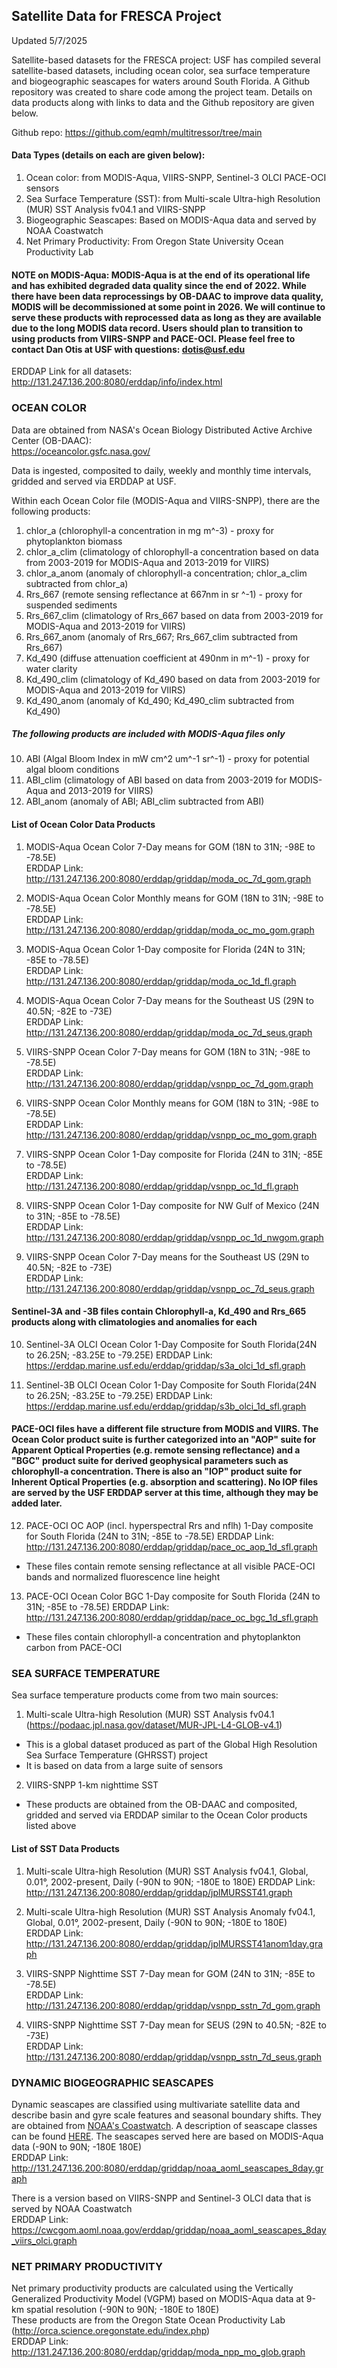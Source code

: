 ## Satellite Data for FRESCA Project

Updated 5/7/2025  

Satellite-based datasets for the FRESCA project:
USF has compiled several satellite-based datasets, including ocean color, sea surface temperature and biogeographic seascapes for waters around South Florida. A Github repository was created to share code among the project team. Details on data products along with links to data and the Github repository are given below.

Github repo:
https://github.com/eqmh/multitressor/tree/main

#### Data Types (details on each are given below):
1. Ocean color: from MODIS-Aqua, VIIRS-SNPP, Sentinel-3 OLCI PACE-OCI sensors
2. Sea Surface Temperature (SST): from Multi-scale Ultra-high Resolution (MUR) SST Analysis fv04.1 and VIIRS-SNPP
3. Biogeographic Seascapes: Based on MODIS-Aqua data and served by NOAA Coastwatch
4. Net Primary Productivity: From Oregon State University Ocean Productivity Lab

#### NOTE on MODIS-Aqua: MODIS-Aqua is at the end of its operational life and has exhibited degraded data quality since the end of 2022. While there have been data reprocessings by OB-DAAC to improve data quality, MODIS will be decommissioned at some point in 2026. We will continue to serve these products with reprocessed data as long as they are available due to the long MODIS data record. Users should plan to transition to using products from VIIRS-SNPP and PACE-OCI. Please feel free to contact Dan Otis at USF with questions: dotis@usf.edu

ERDDAP Link for all datasets:  
http://131.247.136.200:8080/erddap/info/index.html

### OCEAN COLOR
Data are obtained from NASA's Ocean Biology Distributed Active Archive Center (OB-DAAC):  
https://oceancolor.gsfc.nasa.gov/

Data is ingested, composited to daily, weekly and monthly time intervals, gridded and served via ERDDAP at USF.

Within each Ocean Color file (MODIS-Aqua and VIIRS-SNPP), there are the following products:
1. chlor_a (chlorophyll-a concentration in mg m^-3) - proxy for phytoplankton biomass
2. chlor_a_clim (climatology of chlorophyll-a concentration based on data from 2003-2019 for MODIS-Aqua and 2013-2019 for VIIRS)
3. chlor_a_anom (anomaly of chlorophyll-a concentration; chlor_a_clim subtracted from chlor_a)
4. Rrs_667 (remote sensing reflectance at 667nm in sr ^-1) - proxy for suspended sediments
5. Rrs_667_clim (climatology of Rrs_667 based on data from 2003-2019 for MODIS-Aqua and 2013-2019 for VIIRS)
6. Rrs_667_anom (anomaly of Rrs_667; Rrs_667_clim subtracted from Rrs_667)
7. Kd_490 (diffuse attenuation coefficient at 490nm in m^-1) - proxy for water clarity
8. Kd_490_clim (climatology of Kd_490 based on data from 2003-2019 for MODIS-Aqua and 2013-2019 for VIIRS)
9. Kd_490_anom (anomaly of Kd_490; Kd_490_clim subtracted from Kd_490)
##### The following products are included with MODIS-Aqua files only
10. ABI (Algal Bloom Index in mW cm^2 um^-1 sr^-1) - proxy for potential algal bloom conditions
11. ABI_clim (climatology of ABI based on data from 2003-2019 for MODIS-Aqua and 2013-2019 for VIIRS)
12. ABI_anom (anomaly of ABI; ABI_clim subtracted from ABI)

#### List of Ocean Color Data Products
1. MODIS-Aqua Ocean Color 7-Day means for GOM (18N to 31N; -98E to -78.5E)  
ERDDAP Link: http://131.247.136.200:8080/erddap/griddap/moda_oc_7d_gom.graph

2. MODIS-Aqua Ocean Color Monthly means for GOM  (18N to 31N; -98E to -78.5E)  
ERDDAP Link: http://131.247.136.200:8080/erddap/griddap/moda_oc_mo_gom.graph

3. MODIS-Aqua Ocean Color 1-Day composite for Florida (24N to 31N; -85E to -78.5E)  
ERDDAP Link: http://131.247.136.200:8080/erddap/griddap/moda_oc_1d_fl.graph

4. MODIS-Aqua Ocean Color 7-Day means for the Southeast US (29N to 40.5N; -82E to -73E)  
ERDDAP Link: http://131.247.136.200:8080/erddap/griddap/moda_oc_7d_seus.graph

5. VIIRS-SNPP Ocean Color 7-Day means for GOM (18N to 31N; -98E to -78.5E)  
ERDDAP Link: http://131.247.136.200:8080/erddap/griddap/vsnpp_oc_7d_gom.graph

6. VIIRS-SNPP Ocean Color Monthly means for GOM  (18N to 31N; -98E to -78.5E)  
ERDDAP Link: http://131.247.136.200:8080/erddap/griddap/vsnpp_oc_mo_gom.graph

7. VIIRS-SNPP Ocean Color 1-Day composite for Florida (24N to 31N; -85E to -78.5E)  
ERDDAP Link: http://131.247.136.200:8080/erddap/griddap/vsnpp_oc_1d_fl.graph

8. VIIRS-SNPP Ocean Color 1-Day composite for NW Gulf of Mexico (24N to 31N; -85E to -78.5E)  
ERDDAP Link: http://131.247.136.200:8080/erddap/griddap/vsnpp_oc_1d_nwgom.graph

9. VIIRS-SNPP Ocean Color 7-Day means for the Southeast US (29N to 40.5N; -82E to -73E)  
ERDDAP Link: http://131.247.136.200:8080/erddap/griddap/vsnpp_oc_7d_seus.graph

#### Sentinel-3A and -3B files contain Chlorophyll-a, Kd_490 and Rrs_665 products along with climatologies and anomalies for each
10. Sentinel-3A OLCI Ocean Color 1-Day Composite for South Florida(24N to 26.25N; -83.25E to -79.25E)
ERDDAP Link: https://erddap.marine.usf.edu/erddap/griddap/s3a_olci_1d_sfl.graph

11. Sentinel-3B OLCI Ocean Color 1-Day Composite for South Florida(24N to 26.25N; -83.25E to -79.25E)
ERDDAP Link: https://erddap.marine.usf.edu/erddap/griddap/s3b_olci_1d_sfl.graph

#### PACE-OCI files have a different file structure from MODIS and VIIRS. The Ocean Color product suite is further categorized into an "AOP" suite for Apparent Optical Properties (e.g. remote sensing reflectance) and a "BGC" product suite for derived geophysical parameters such as chlorophyll-a concentration. There is also an "IOP" product suite for Inherent Optical Properties (e.g. absorption and scattering). No IOP files are served by the USF ERDDAP server at this time, although they may be added later.

12. PACE-OCI OC AOP (incl. hyperspectral Rrs and nflh) 1-Day composite for South Florida (24N to 31N; -85E to -78.5E)
ERDDAP Link: http://131.247.136.200:8080/erddap/griddap/pace_oc_aop_1d_sfl.graph
 - These files contain remote sensing reflectance at all visible PACE-OCI bands and normalized fluorescence line height

13. PACE-OCI Ocean Color BGC 1-Day composite for South Florida (24N to 31N; -85E to -78.5E)
ERDDAP Link: http://131.247.136.200:8080/erddap/griddap/pace_oc_bgc_1d_sfl.graph
 - These files contain chlorophyll-a concentration and phytoplankton carbon from PACE-OCI


### SEA SURFACE TEMPERATURE
Sea surface temperature products come from two main sources:
1. Multi-scale Ultra-high Resolution (MUR) SST Analysis fv04.1 (https://podaac.jpl.nasa.gov/dataset/MUR-JPL-L4-GLOB-v4.1)
 - This is a global dataset produced as part of the Global High Resolution Sea Surface Temperature (GHRSST) project
 - It is based on data from a large suite of sensors
2. VIIRS-SNPP 1-km nighttime SST
 - These products are obtained from the OB-DAAC and composited, gridded and served via ERDDAP similar to the Ocean Color products listed above

#### List of SST Data Products
1. 	Multi-scale Ultra-high Resolution (MUR) SST Analysis fv04.1, Global, 0.01°, 2002-present, Daily (-90N to 90N; -180E to 180E)
ERDDAP Link: http://131.247.136.200:8080/erddap/griddap/jplMURSST41.graph

2. Multi-scale Ultra-high Resolution (MUR) SST Analysis Anomaly fv04.1, Global, 0.01°, 2002-present, Daily (-90N to 90N; -180E to 180E)  
ERDDAP Link: http://131.247.136.200:8080/erddap/griddap/jplMURSST41anom1day.graph

3. VIIRS-SNPP Nighttime SST 7-Day mean for GOM  (24N to 31N; -85E to -78.5E)    
ERDDAP Link: http://131.247.136.200:8080/erddap/griddap/vsnpp_sstn_7d_gom.graph

4. 	VIIRS-SNPP Nighttime SST 7-Day mean for SEUS (29N to 40.5N; -82E to -73E)  
ERDDAP Link: http://131.247.136.200:8080/erddap/griddap/vsnpp_sstn_7d_seus.graph


### DYNAMIC BIOGEOGRAPHIC SEASCAPES
Dynamic seascapes are classified using multivariate satellite data and describe basin and gyre scale features and seasonal boundary shifts. They are obtained from [NOAA's Coastwatch](https://cwcgom.aoml.noaa.gov/erddap/griddap/noaa_aoml_seascapes_8day.graph). A description of seascape classes can be found [HERE](https://shiny.marinebon.app/seascapes/classes.html).
The seascapes served here are based on MODIS-Aqua data (-90N to 90N; -180E 180E)  
ERDDAP Link: http://131.247.136.200:8080/erddap/griddap/noaa_aoml_seascapes_8day.graph

There is a version based on VIIRS-SNPP and Sentinel-3 OLCI data that is served by NOAA Coastwatch  
ERDDAP Link: https://cwcgom.aoml.noaa.gov/erddap/griddap/noaa_aoml_seascapes_8day_viirs_olci.graph


### NET PRIMARY PRODUCTIVITY
Net primary productivity products are calculated using the Vertically Generalized Productivity Model (VGPM) based on MODIS-Aqua data at 9-km spatial resolution (-90N to 90N; -180E to 180E)  
These products are from the Oregon State Ocean Productivity Lab (http://orca.science.oregonstate.edu/index.php)  
ERDDAP Link: http://131.247.136.200:8080/erddap/griddap/moda_npp_mo_glob.graph

